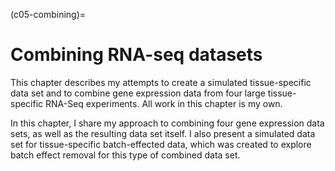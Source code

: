 (c05-combining)=
# Combining RNA-seq datasets

This chapter describes my attempts to create a simulated tissue-specific data set and to combine gene expression data from four large tissue-specific RNA-Seq experiments. 
All work in this chapter is my own.

[//]: # (TODO: Explain the structure of this chapter here)
[//]: # (TODO: cross-ref to sections)
In this chapter, I share my approach to combining four gene expression data sets, as well as the resulting data set itself. 
I also present a simulated data set for tissue-specific batch-effected data, which was created to explore batch effect removal for this type of combined data set.